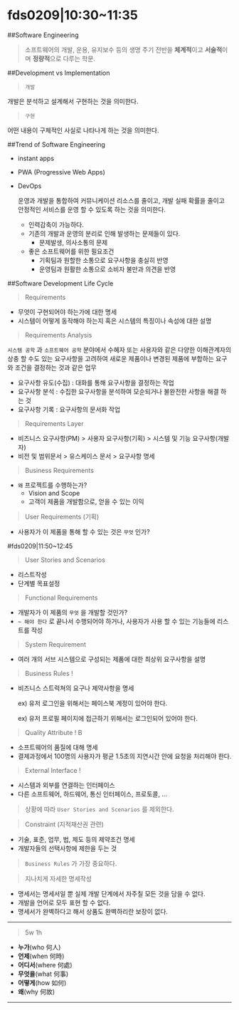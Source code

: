 # fds0209|10:30~11:35	

##Software Engineering

> 소프트웨어의 개발, 운용, 유지보수 등의 생명 주기 전반을 **체계적**이고 **서술적**이며 **정량적**으로 다루는 학문.



##Development vs Implementation

> `개발`

개발은 분석하고 설계해서 구현하는 것을 의미한다.

> `구현`

어떤 내용이 구체적인 사실로 나타나게 하는 것을 의미한다.



##Trend of Software Engineering

- instant apps


- PWA (Progressive Web Apps)


- DevOps 

  운영과 개발을 통합하여 커뮤니케이션 리소스를 줄이고, 개발 실패 확률을 줄이고 안정적인 서비스를 운영 할 수 있도록 하는 것을 의미한다.

  - 인력감축이 가능하다. 
  - 기존의 개발과 운영의 분리로 인해 발생하는 문제들이 있다.
    - 문제발생, 의사소통의 문제
  - 좋은 소프트웨어를 위한 필요조건
    - 기획팀과 원할한 소통으로 요구사항을 충실히 반영
    - 운영팀과 원활한 소통으로 소비자 불만과 의견을 반영

##Software Development Life Cycle

> Requirements

- 무엇이 구현되어야 하는가에 대한 명세
- 시스템이 어떻게 동작해야 하는지 혹은 시스템의 특징이나 속성에 대한 설명

>Requirements Analysis

`시스템 공학` 과 `소프트웨어 공학` 분야에서 수혜자 또는 사용자와 같은 다양한 이해관계자의 상충 할 수도 있는 요구사항을 고려하여 새로운 제품이나 변경된 제품에 부합하는 요구와 조건을 결정하는 것과 같은 업무

- 요구사항 유도(수집) : 대화를 통해 요구사항을 결정하는 작업
- 요구사항 분석 : 수집한 요구사항을 분석하여 모순되거나 불완전한 사항을 해결 하는 것
- 요구사항 기록 : 요구사항의 문서화 작업

> Requirements Layer

- 비즈니스 요구사항(PM) > 사용자 요구사항(기획) > 시스템 및 기능 요구사항(개발자)
- 비전 및 범위문서 > 유스케이스 문서 > 요구사항 명세

> Business Requirements 

- `왜` 프로젝트를 수행하는가?
  - Vision and Scope
  - 고객이 제품을 개발함으로, 얻을 수 있는 이익

> User Requirements (기획)

- 사용자가 이 제품을 통해 할 수 있는 것은 `무엇` 인가?

#fds0209|11:50~12:45 

> User Stories and Scenarios

- 리스트작성
- 단계별 목표설정

> Functional Requirements

- 개발자가 이 제품의 `무엇` 을 개발할 것인가? 
- `~ 해야 한다` 로 끝나서 수행되어야 하거나, 사용자가 사용 할 수 있는 기능들에 리스트를 작성

> System Requirement

- 여러 개의 서브 시스템으로 구성되는 제품에 대한 최상위 요구사항을 설명

> Business Rules !

- 비즈니스 스트럭쳐의 요구나 제약사항을 명세

  ex) 유저 로그인을 위해서는 페이스북 계정이 있어야 한다.

  ex) 유저 프로필 페이지에 접근하기 위해서는 로그인되어 있어야 한다.

> Quality Attribute ! B

- 소프트웨어의 품질에 대해 명세
- 결제과정에서 100명의 사용자가 평균 1.5초의 지연시간 안에 요청을 처리해야 한다.

>External Interface !

- 시스템과 외부를 연결하는 인터페이스
- 다른 소프트웨어, 하드웨어, 통신 인터페이스, 프로토콜, ...
>상황에 따라 `User Stories and Scenarios` 를 제외한다.

> Constraint (지적재산권 관련)

- 기술, 표준, 업무, 법, 제도 등의 제약조건 명세
- 개발자들의 선택사항에 제한을 두는 것



> `Business Rules` 가 가장 중요하다. 

> 지나치게 자세한 명세작성

- 명세서는 명세서일 뿐 실제 개발 단계에서 자주칠 모든 것을 담을 수 없다.
- 개발을 언어로 모두 표현 할 수 없다.
- 명세서가 완벽하다고 해서 상품도 완벽하리란 보장이 없다.

---

> 5w 1h

- **누가**(who 何人)
- **언제**(when 何時)
- **어디서**(where 何處)
- **무엇을**(what 何事)
- **어떻게**(how 如何)
- **왜**(why 何故)

---

